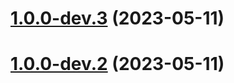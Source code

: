 # [1.0.0-dev.3](https://github.com/vexip-ui/vexip-ui/compare/v1.0.0-dev.2...v1.0.0-dev.3) (2023-05-11)



# [1.0.0-dev.2](https://github.com/vexip-ui/vexip-ui/compare/v1.0.0-dev.1...v1.0.0-dev.2) (2023-05-11)



